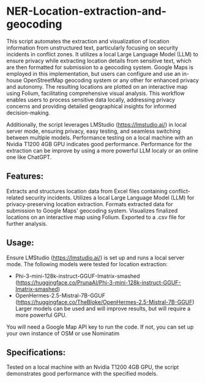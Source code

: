 # NER-Location-extraction-and-geocoding
This script automates the extraction and visualization of location information from unstructured text, particularly focusing on security incidents in conflict zones. It utilizes a local Large Language Model (LLM) to ensure privacy while extracting location details from sensitive text, which are then formatted for submission to a geocoding system. Google Maps is employed in this implementation, but users can configure and use an in-house OpenStreetMap geocoding system or any other for enhanced privacy and autonomy. The resulting locations are plotted on an interactive map using Folium, facilitating comprehensive visual analysis. This workflow enables users to process sensitive data locally, addressing privacy concerns and providing detailed geographical insights for informed decision-making.

Additionally, the script leverages LMStudio (https://lmstudio.ai/) in local server mode, ensuring privacy, easy testing, and seamless switching between multiple models. Performance testing on a local machine with an Nvidia T1200 4GB GPU indicates good performance. Performance for the extraction can be improve by using a more powerful LLM localy or an online one like ChatGPT.
  

## Features:

Extracts and structures location data from Excel files containing conflict-related security incidents.
Utilizes a local Large Language Model (LLM) for privacy-preserving location extraction.
Formats extracted data for submission to Google Maps' geocoding system.
Visualizes finalized locations on an interactive map using Folium.
Exported to a .csv file for further analysis.

## Usage:

Ensure LMStudio (https://lmstudio.ai/) is set up and runs a local server mode.
The following models were tested for location extraction:
- Phi-3-mini-128k-instruct-GGUF-Imatrix-smashed (https://huggingface.co/PrunaAI/Phi-3-mini-128k-instruct-GGUF-Imatrix-smashed)
- OpenHermes-2.5-Mistral-7B-GGUF (https://huggingface.co/TheBloke/OpenHermes-2.5-Mistral-7B-GGUF)
Larger models can be used and will improve results, but will require a more powerful GPU.

You will need a Google Map API key to run the code. If not, you can set up your own instance of OSM or use Nominatim

## Specifications:
Tested on a local machine with an Nvidia T1200 4GB GPU, the script demonstrates good performance with the specified models.
